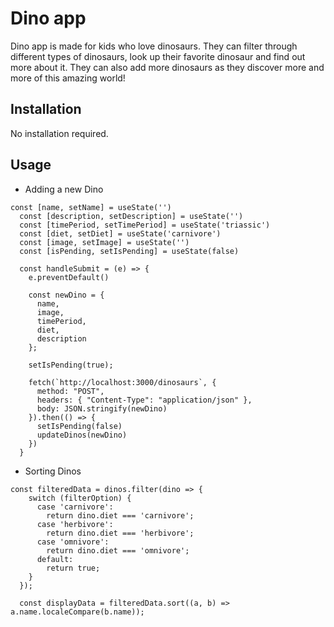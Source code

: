 # Dino app

Dino app is made for kids who love dinosaurs. They can filter through different types of dinosaurs, look up their favorite dinosaur and find out more about it. They can also add more dinosaurs as they discover more and more of this amazing world!

## Installation

No installation required.

## Usage

- Adding a new Dino

```React
const [name, setName] = useState('')
  const [description, setDescription] = useState('')
  const [timePeriod, setTimePeriod] = useState('triassic')
  const [diet, setDiet] = useState('carnivore')
  const [image, setImage] = useState('')
  const [isPending, setIsPending] = useState(false)

  const handleSubmit = (e) => {
    e.preventDefault()
    
    const newDino = { 
      name,
      image,
      timePeriod,
      diet,
      description
    };

    setIsPending(true);

    fetch(`http://localhost:3000/dinosaurs`, {
      method: "POST",
      headers: { "Content-Type": "application/json" },
      body: JSON.stringify(newDino)
    }).then(() => {
      setIsPending(false)
      updateDinos(newDino)
    })
  }
```

- Sorting Dinos

```React
const filteredData = dinos.filter(dino => {
    switch (filterOption) {
      case 'carnivore':
        return dino.diet === 'carnivore';
      case 'herbivore':
        return dino.diet === 'herbivore';
      case 'omnivore':
        return dino.diet === 'omnivore';
      default:
        return true;
    }
  });

  const displayData = filteredData.sort((a, b) => a.name.localeCompare(b.name));
```